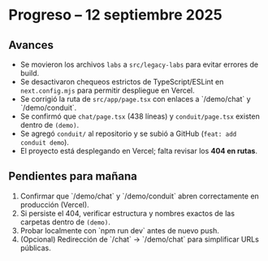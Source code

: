 # Progreso – 12 septiembre 2025

## Avances
- Se movieron los archivos `labs` a `src/legacy-labs` para evitar errores de build.
- Se desactivaron chequeos estrictos de TypeScript/ESLint en `next.config.mjs` para permitir despliegue en Vercel.
- Se corrigió la ruta de `src/app/page.tsx` con enlaces a \`/demo/chat\` y \`/demo/conduit\`.
- Se confirmó que `chat/page.tsx` (438 líneas) y `conduit/page.tsx` existen dentro de `(demo)`.
- Se agregó `conduit/` al repositorio y se subió a GitHub (`feat: add conduit demo`).
- El proyecto está desplegando en Vercel; falta revisar los **404 en rutas**.

## Pendientes para mañana
1. Confirmar que \`/demo/chat\` y \`/demo/conduit\` abren correctamente en producción (Vercel).
2. Si persiste el 404, verificar estructura y nombres exactos de las carpetas dentro de `(demo)`.
3. Probar localmente con \`npm run dev\` antes de nuevo push.
4. (Opcional) Redirección de \`/chat\` → \`/demo/chat\` para simplificar URLs públicas.
